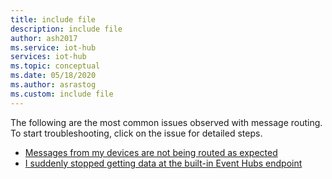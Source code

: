 ```yaml
---
title: include file
description: include file
author: ash2017
ms.service: iot-hub
services: iot-hub
ms.topic: conceptual
ms.date: 05/18/2020
ms.author: asrastog
ms.custom: include file
---
```

The following are the most common issues observed with message routing. To start troubleshooting, click on the issue for detailed steps.

- [Messages from my devices are not being routed as expected](../articles/troubleshoot-message-routing.md#messages-from-my-devices-are-not-being-routed-as-expected)
- [I suddenly stopped getting data at the built-in Event Hubs endpoint](../articles/troubleshoot-message-routing.md#i-suddenly-stopped-getting-data-at-the-built-in-Event-Hubs-endpoint)